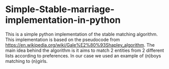 # Simple-Stable-marriage-implementation-in-python

This is a simple python implementation of the stable matching algorithm.
This implementation is based on the pseudocode from https://en.wikipedia.org/wiki/Gale%E2%80%93Shapley_algorithm. 
The main idea behind the algorithm is it aims to match 2 entities from 2 different lists according to preferences.
In our case we  used an example of (n)boys matching to (n)girls.
